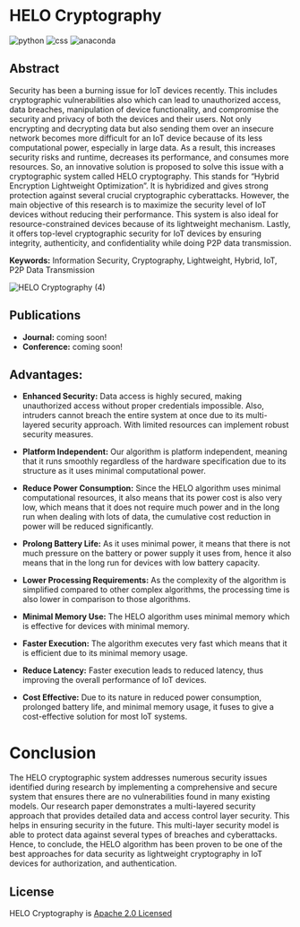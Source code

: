 # HELO Cryptography

![python](https://img.shields.io/badge/Python-3.11.4-FDB515?style=for-the-badges&logo=Python) ![css](https://img.shields.io/badge/CSS-3.0.0-15d1fd?style=for-the-badges&logo=CSS) ![anaconda](https://img.shields.io/badge/Anaconda-2.4.3-00B27$?style=for-the-badges&logo=Anaconda)

## Abstract

Security has been a burning issue for IoT devices recently. This includes cryptographic vulnerabilities also which can lead to unauthorized access, data breaches, manipulation of device functionality, and compromise the security and privacy of both the devices and their users. Not only encrypting and decrypting data but also sending them over an insecure network becomes more difficult for an IoT device because of its less computational power, especially in large data. As a result, this increases security risks and runtime, decreases its performance, and consumes more resources. So, an innovative solution is proposed to solve this issue with a cryptographic system called HELO cryptography. This stands for “Hybrid Encryption Lightweight Optimization”. It is hybridized and gives strong protection against several crucial cryptographic cyberattacks. However, the main objective of this research is to maximize the security level of IoT devices without reducing their performance. This system is also ideal for resource-constrained devices because of its lightweight mechanism. Lastly, it offers top-level cryptographic security for IoT devices by ensuring integrity, authenticity, and confidentiality while doing P2P data transmission.

**Keywords:** Information Security, Cryptography, Lightweight, Hybrid, IoT, P2P Data Transmission

![HELO Cryptography (4)](https://github.com/hack4tahsin/HELO-Cryptography/assets/54511117/145f8843-8cd3-48e1-b207-eb5d7cfc482d)

## Publications

* **Journal:** coming soon!
* **Conference:** coming soon!

## Advantages:

* **Enhanced Security:** Data access is highly secured, making unauthorized access without proper credentials impossible. Also, intruders cannot breach the entire system at once due to its multi-layered security approach. With limited resources can implement robust security measures.

* **Platform Independent:** Our algorithm is platform independent, meaning that it runs smoothly regardless of the hardware specification due to its structure as it uses minimal computational power. 

* **Reduce Power Consumption:** Since the HELO algorithm uses minimal computational resources, it also means that its power cost is also very low, which means that it does not require much power and in the long run when dealing with lots of data, the cumulative cost reduction in power will be reduced significantly. 

* **Prolong Battery Life:** As it uses minimal power, it means that there is not much pressure on the battery or power supply it uses from, hence it also means that in the long run for devices with low battery capacity.

* **Lower Processing Requirements:** As the complexity of the algorithm is simplified compared to other complex algorithms, the processing time is also lower in comparison to those algorithms. 

* **Minimal Memory Use:** The HELO algorithm uses minimal memory which is effective for devices with minimal memory.

* **Faster Execution:** The algorithm executes very fast which means that it is efficient due to its minimal memory usage.

* **Reduce Latency:** Faster execution leads to reduced latency, thus improving the overall performance of IoT devices.

* **Cost Effective:** Due to its nature in reduced power consumption, prolonged battery life, and minimal memory usage, it fuses to give a cost-effective solution for most IoT systems.

# Conclusion

The HELO cryptographic system addresses numerous security issues identified during research by implementing a comprehensive and secure system that ensures there are no vulnerabilities found in many existing models. Our research paper demonstrates a multi-layered security approach that provides detailed data and access control layer security. This helps in ensuring security in the future. This multi-layer security model is able to protect data against several types of breaches and cyberattacks. Hence, to conclude, the HELO algorithm has been proven to be one of the best approaches for data security as lightweight cryptography in IoT devices for authorization, and authentication.

## License

HELO Cryptography is [Apache 2.0 Licensed](LICENSE)
